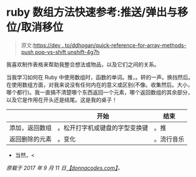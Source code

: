 # ruby 数组方法快速参考:推送/弹出与移位/取消移位

> 原文:[https://dev . to/ddhogan/quick-reference-for-array-methods-push pop-vs-shift unshift-4g7h](https://dev.to/ddhogan/quick-reference-for-array-methods-pushpop-vs-shiftunshift-4g7h)

我喜欢制作表格来帮助我整合想法或物品，以及它们之间的关系。

当我学习如何在 Ruby 中使用数组时，函数的单词。推，。砰的一声。换挡然后。在使用数组方面，对我来说没有任何内在的意义或区别(不像。收集然后。大小，哪个都行)。我一直搞不清楚哪个东西返回一个元素，哪个返回数组的其余部分，以及它是作用在开头还是结尾。这是我的桌子！

|  | 开始 | 结束 |
| --- | --- | --- |
| 添加，返回数组 | 。松开打字机或键盘的字型变换键 | 。推 |
| 返回删除的元素 | 。变化 | 。流行音乐 |

*   当然，<

*原载于 2017 年 9 月 11 日*[*【donnacodes.com】*](http://donnacodes.com/2017/09/11/push_pop_vs_shift_unshift/)*。*